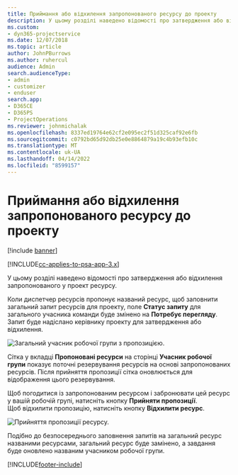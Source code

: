 ```yaml
---
title: Приймання або відхилення запропонованого ресурсу до проекту
description: У цьому розділі наведено відомості про затвердження або відхилення запропонованого у проект ресурсу.
ms.custom:
- dyn365-projectservice
ms.date: 12/07/2018
ms.topic: article
author: JohnPBurrows
ms.author: ruhercul
audience: Admin
search.audienceType:
- admin
- customizer
- enduser
search.app:
- D365CE
- D365PS
- ProjectOperations
ms.reviewer: johnmichalak
ms.openlocfilehash: 8337ed19764e62cf2e095ec2f51d325caf92e6fb
ms.sourcegitcommit: c0792bd65d92db25e0e8864879a19c4b93efb10c
ms.translationtype: MT
ms.contentlocale: uk-UA
ms.lasthandoff: 04/14/2022
ms.locfileid: "8599157"
---
```

# <a name="accept-or-reject-a-proposed-project-resource"></a>Приймання або відхилення запропонованого ресурсу до проекту

[!include [banner](../includes/psa-now-project-operations.md)]

[!INCLUDE[cc-applies-to-psa-app-3.x](../includes/cc-applies-to-psa-app-3x.md)]

У цьому розділі наведено відомості про затвердження або відхилення запропонованого у проект ресурсу.

Коли диспетчер ресурсів пропонує названий ресурс, щоб заповнити загальний запит ресурсів для проекту, поле **Статус запиту** для загального учасника команди буде змінено на **Потребує перегляду**. Запит буде надіслано керівнику проекту для затвердження або відхилення.

![Загальний учасник робочої групи з пропозицією.](media/RM-how-to-19.png)

Сітка у вкладці **Пропоновані ресурси** на сторінці **Учасник робочої групи** показує поточні резервування ресурсів на основі запропонованих ресурсів. Після прийняття пропозиції сітка оновлюється для відображення цього резервування. 

Щоб погодитися із запропонованим ресурсом і забронювати цей ресурс у вашій робочій групі, натисніть кнопку **Прийняти пропозиції**.  
Щоб відхилити пропозицію, натисніть кнопку **Відхилити ресурс**.

![Прийняття пропозиції ресурсу.](media/RM-how-to-20.png) 

Подібно до безпосереднього заповнення запитів на загальний ресурс названими ресурсами, загальний ресурс буде замінено, а завдання буде оновлено названим учасником робочої групи.


[!INCLUDE[footer-include](../includes/footer-banner.md)]
